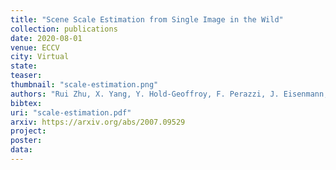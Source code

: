 ```yaml
---
title: "Scene Scale Estimation from Single Image in the Wild"
collection: publications
date: 2020-08-01
venue: ECCV
city: Virtual
state:
teaser:
thumbnail: "scale-estimation.png"
authors: "Rui Zhu, X. Yang, Y. Hold-Geoffroy, F. Perazzi, J. Eisenmann, K. Sunkavalli, M. Chandraker"
bibtex:
uri: "scale-estimation.pdf"
arxiv: https://arxiv.org/abs/2007.09529
project:
poster:
data:
---
```


